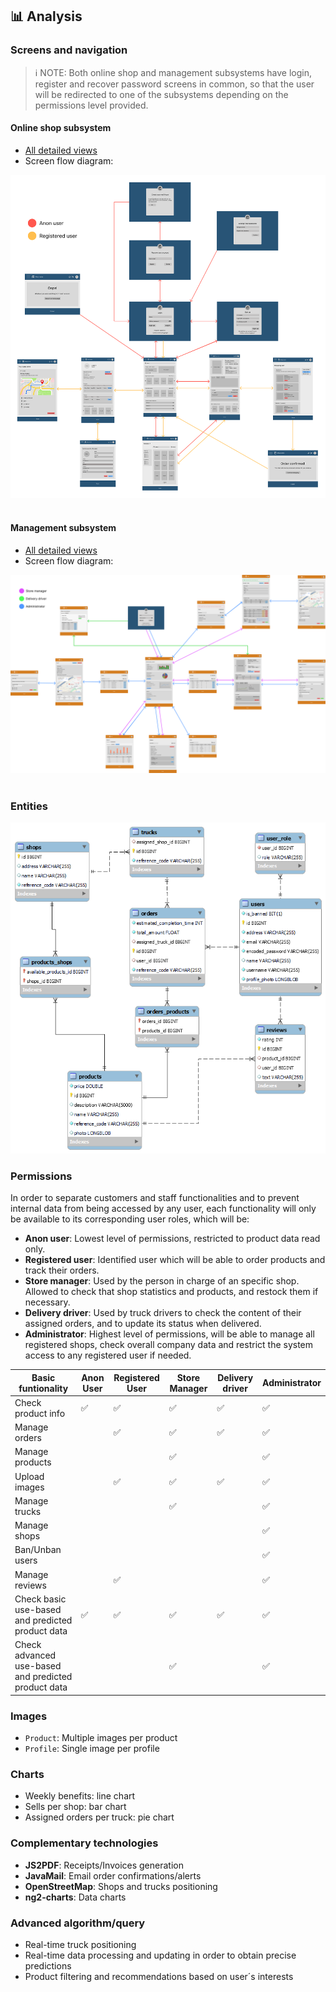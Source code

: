 ## 📊 Analysis

### Screens and navigation
> ℹ️ NOTE: Both online shop and management subsystems have login, register and recover password screens in common, so that the user will be redirected to one of the subsystems depending on the permissions level provided.

#### Online shop subsystem
- [All detailed views](/docs/pages/shop-subsystem.md)
- Screen flow diagram:

![Shop subsystem screens diagram](/docs/sketches/shop/Frict-shop.png)
&nbsp;


#### Management subsystem
- [All detailed views](/docs/pages/management-subsystem.md)
- Screen flow diagram:

![Management subsystem screens diagram](/docs/sketches/management/Frict-management.png)
&nbsp;

### Entities
![Database schema diagram](docs/images/schema.png)

### Permissions
In order to separate customers and staff functionalities and to prevent internal data from being accessed by any user, each functionality will only be available to its corresponding user roles, which will be:
- **Anon user**: Lowest level of permissions, restricted to product data read only.
- **Registered user**: Identified user which will be able to order products and track their orders.
- **Store manager**: Used by the person in charge of an specific shop. Allowed to check that shop statistics and products, and restock them if necessary.
- **Delivery driver**: Used by truck drivers to check the content of their assigned orders, and to update its status when delivered.
- **Administrator**: Highest level of permissions, will be able to manage all registered shops, check overall company data and restrict the system access to any registered user if needed.


| Basic funtionality                                   | Anon User | Registered User | Store Manager | Delivery driver | Administrator |
| ------------------------------                       | --------- | --------------- | ------------- | --------------- | ------------- |
| Check product info                                   | ✅ | ✅ | ✅ | ✅ | ✅ |
| Manage orders                                        |  | ✅ | ✅ | ✅ | ✅ |
| Manage products                                      |  |  | ✅ |  | ✅ |
| Upload images                                        |  | ✅ | ✅ | ✅ | ✅ |
| Manage trucks                                        |  |  | ✅ |  | ✅ |
| Manage shops                                         |  |  |  |  | ✅ |
| Ban/Unban users                                         |  |  |  |  | ✅ |
| Manage reviews                                       |  | ✅ |  |  | ✅ |
| Check basic use-based and predicted product data     | ✅ | ✅ | ✅ | ✅ | ✅ |
| Check advanced use-based and predicted product data  |  |  | ✅ |  | ✅ |


### Images
- `Product`: Multiple images per product
- `Profile`: Single image per profile

### Charts
- Weekly benefits: line chart
- Sells per shop: bar chart
- Assigned orders per truck: pie chart

### Complementary technologies
- **JS2PDF**: Receipts/Invoices generation
- **JavaMail**: Email order confirmations/alerts
- **OpenStreetMap**: Shops and trucks positioning
- **ng2-charts**: Data charts

### Advanced algorithm/query
- Real-time truck positioning
- Real-time data processing and updating in order to obtain precise predictions
- Product filtering and recommendations based on user´s interests

&nbsp;
